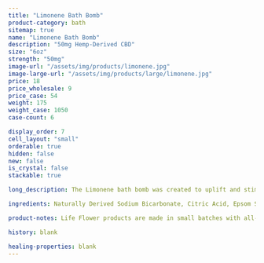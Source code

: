 ```yaml
---
title: "Limonene Bath Bomb"
product-category: bath
sitemap: true
name: "Limonene Bath Bomb"
description: "50mg Hemp-Derived CBD"
size: "6oz"
strength: "50mg"
image-url: "/assets/img/products/limonene.jpg"
image-large-url: "/assets/img/products/large/limonene.jpg"
price: 18
price_wholesale: 9
price_case: 54
weight: 175
weight_case: 1050
case-count: 6

display_order: 7
cell_layout: "small"
orderable: true
hidden: false
new: false
is_crystal: false
stackable: true

long_description: The Limonene bath bomb was created to uplift and stimulate the senses and soul. Named after the powerful terpene that is present in the cannabis plant, known for its strong, citrusy scent. Handcrafted with lemon, tea tree and lemongrass essential oils. Topped with rose petals and jasmine buds. Includes a citrine point. This bomb is perfect for heightening the vibration while relieving you of any stresses this journey of life may bring you.

ingredients: Naturally Derived Sodium Bicarbonate, Citric Acid, Epsom Salt, Organic Coconut Oil, Organic Hemp-Derived Cannabidiol Isolate, Witch Hazel, Lemon, Tea Tree & Lemongrass Essential Oils, Plant-Based Color, Organic Jasmine & Rose Buds, Cleansed & Charged Citrine

product-notes: Life Flower products are made in small batches with all-natural and boutique ingredients. Orders are processed and ship within 14 business days. Please allow additional time for&nbsp;delivery.

history: blank

healing-properties: blank
---
```

